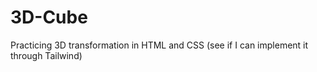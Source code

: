 # 3D-Cube
Practicing 3D transformation in HTML and CSS (see if I can implement it through Tailwind)
